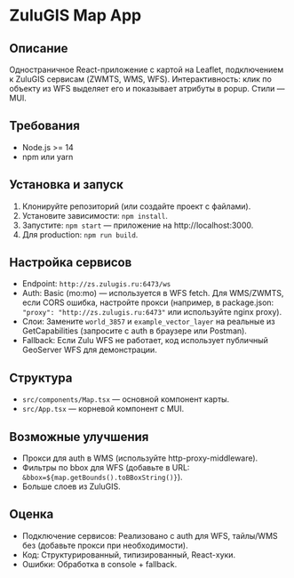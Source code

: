# ZuluGIS Map App

## Описание
Одностраничное React-приложение с картой на Leaflet, подключением к ZuluGIS сервисам (ZWMTS, WMS, WFS). Интерактивность: клик по объекту из WFS выделяет его и показывает атрибуты в popup. Стили — MUI.

## Требования
- Node.js >= 14
- npm или yarn

## Установка и запуск
1. Клонируйте репозиторий (или создайте проект с файлами).
2. Установите зависимости: `npm install`.
3. Запустите: `npm start` — приложение на http://localhost:3000.
4. Для production: `npm run build`.

## Настройка сервисов
- Endpoint: `http://zs.zulugis.ru:6473/ws`
- Auth: Basic (mo:mo) — используется в WFS fetch. Для WMS/ZWMTS, если CORS ошибка, настройте прокси (например, в package.json: `"proxy": "http://zs.zulugis.ru:6473"` или используйте nginx proxy).
- Слои: Замените `world_3857` и `example_vector_layer` на реальные из GetCapabilities (запросите с auth в браузере или Postman).
- Fallback: Если Zulu WFS не работает, код использует публичный GeoServer WFS для демонстрации.

## Структура
- `src/components/Map.tsx` — основной компонент карты.
- `src/App.tsx` — корневой компонент с MUI.

## Возможные улучшения
- Прокси для auth в WMS (используйте http-proxy-middleware).
- Фильтры по bbox для WFS (добавьте в URL: `&bbox=${map.getBounds().toBBoxString()}`).
- Больше слоев из ZuluGIS.

## Оценка
- Подключение сервисов: Реализовано с auth для WFS, тайлы/WMS без (добавьте прокси при необходимости).
- Код: Структурированный, типизированный, React-хуки.
- Ошибки: Обработка в console + fallback.
